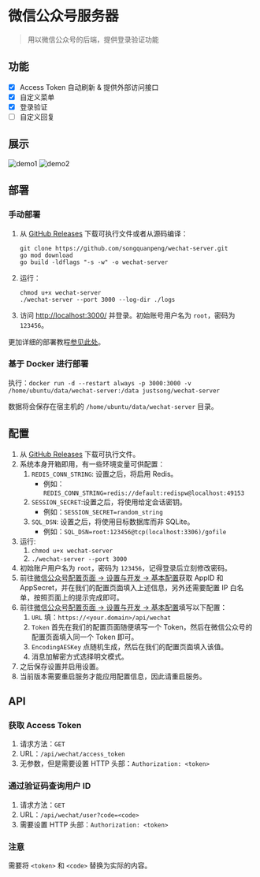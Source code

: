 # 微信公众号服务器
> 用以微信公众号的后端，提供登录验证功能

## 功能
+ [x] Access Token 自动刷新 & 提供外部访问接口
+ [x] 自定义菜单
+ [x] 登录验证
+ [ ] 自定义回复

## 展示
![demo1](https://user-images.githubusercontent.com/39998050/200124147-3338a2eb-8193-4068-ae6f-276cfe16a708.png)
![demo2](https://user-images.githubusercontent.com/39998050/200124177-78636b4c-0aac-4860-a138-68f3d92477b9.png)

## 部署
### 手动部署
1. 从 [GitHub Releases](https://github.com/songquanpeng/wechat-server/releases/latest) 下载可执行文件或者从源码编译：
   ```shell
   git clone https://github.com/songquanpeng/wechat-server.git
   go mod download
   go build -ldflags "-s -w" -o wechat-server
   ````
2. 运行：
   ```shell
   chmod u+x wechat-server
   ./wechat-server --port 3000 --log-dir ./logs
   ```
3. 访问 [http://localhost:3000/](http://localhost:3000/) 并登录。初始账号用户名为 `root`，密码为 `123456`。

更加详细的部署教程[参见此处](https://iamazing.cn/page/how-to-deploy-a-website)。

### 基于 Docker 进行部署
执行：`docker run -d --restart always -p 3000:3000 -v /home/ubuntu/data/wechat-server:/data justsong/wechat-server`

数据将会保存在宿主机的 `/home/ubuntu/data/wechat-server` 目录。

## 配置
1. 从 [GitHub Releases](https://github.com/songquanpeng/wechat-server/releases/latest) 下载可执行文件。
2. 系统本身开箱即用，有一些环境变量可供配置：
   1. `REDIS_CONN_STRING`: 设置之后，将启用 Redis。
      + 例如：`REDIS_CONN_STRING=redis://default:redispw@localhost:49153`
   2. `SESSION_SECRET`:设置之后，将使用给定会话密钥。
      + 例如：`SESSION_SECRET=random_string`
   3. `SQL_DSN`: 设置之后，将使用目标数据库而非 SQLite。
      + 例如：`SQL_DSN=root:123456@tcp(localhost:3306)/gofile`
3. 运行: 
   1. `chmod u+x wechat-server`
   2. `./wechat-server --port 3000`
4. 初始账户用户名为 `root`，密码为 `123456`，记得登录后立刻修改密码。
5. 前往[微信公众号配置页面 -> 设置与开发 -> 基本配置](https://mp.weixin.qq.com/)获取 AppID 和 AppSecret，并在我们的配置页面填入上述信息，另外还需要配置 IP 白名单，按照页面上的提示完成即可。
6. 前往[微信公众号配置页面 -> 设置与开发 -> 基本配置](https://mp.weixin.qq.com/)填写以下配置：
   1. `URL` 填：`https://<your.domain>/api/wechat`
   2. `Token` 首先在我们的配置页面随便填写一个 Token，然后在微信公众号的配置页面填入同一个 Token 即可。
   3. `EncodingAESKey` 点随机生成，然后在我们的配置页面填入该值。
   4. 消息加解密方式选择明文模式。
7. 之后保存设置并启用设置。
8. 当前版本需要重启服务才能应用配置信息，因此请重启服务。

## API
### 获取 Access Token
1. 请求方法：`GET`
2. URL：`/api/wechat/access_token`
3. 无参数，但是需要设置 HTTP 头部：`Authorization: <token>`

### 通过验证码查询用户 ID
1. 请求方法：`GET`
2. URL：`/api/wechat/user?code=<code>`
3. 需要设置 HTTP 头部：`Authorization: <token>`

### 注意
需要将 `<token>` 和 `<code>` 替换为实际的内容。